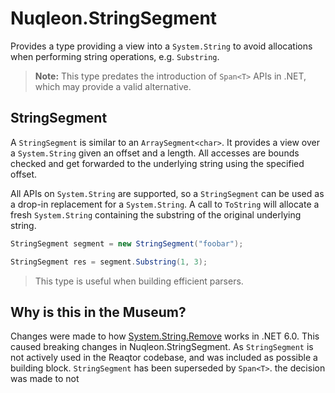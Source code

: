 # Nuqleon.StringSegment

Provides a type providing a view into a `System.String` to avoid allocations when performing string operations, e.g. `Substring`.

> **Note:** This type predates the introduction of `Span<T>` APIs in .NET, which may provide a valid alternative.

## StringSegment

A `StringSegment` is similar to an `ArraySegment<char>`. It provides a view over a `System.String` given an offset and a length. All accesses are bounds checked and get forwarded to the underlying string using the specified offset.

All APIs on `System.String` are supported, so a `StringSegment` can be used as a drop-in replacement for a `System.String`. A call to `ToString` will allocate a fresh `System.String` containing the substring of the original underlying string.

```csharp
StringSegment segment = new StringSegment("foobar");

StringSegment res = segment.Substring(1, 3);
```

> This type is useful when building efficient parsers.

## Why is this in the Museum?

Changes were made to how [System.String.Remove](https://github.com/reaqtive/reaqtor/issues/124) works in .NET 6.0. This caused breaking changes in Nuqleon.StringSegment. As `StringSegment` is not actively used in the Reaqtor codebase, and was included as possible a building block. `StringSegment` has been superseded by `Span<T>`. the decision was made to not 

